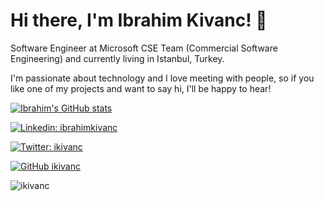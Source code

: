 # Hi there, I'm Ibrahim Kivanc! 👋

Software Engineer at Microsoft CSE Team (Commercial Software Engineering) and currently living in  Istanbul, Turkey.

I'm passionate about technology and I love meeting with people, so if you like one of my projects and want to say hi, I'll be happy to hear!

[![Ibrahim's GitHub stats](https://github-readme-stats.vercel.app/api?username=ikivanc&show_icons=true&count_private=true)](https://github.com/anuraghazra/github-readme-stats)

[![Linkedin: ibrahimkivanc](https://img.shields.io/badge/-ibrahimkivanc-blue?style=flat-square&logo=Linkedin&logoColor=white&link=https://www.linkedin.com/in/ibrahimkivanc)](https://www.linkedin.com/in/ibrahimkivanc)

[![Twitter: ikivanc](https://img.shields.io/badge/-ikivanc-blue?style=flat-square&logo=twitter&logoColor=white&link=https://www.twitter.com/ikivanc)](https://www.twitter.com/ikivanc)

[![GitHub ikivanc](https://img.shields.io/github/followers/ikivanc?label=follow&style=social)](https://github.com/ikivanc)

<img src="https://komarev.com/ghpvc/?username=ikivanc&label=Views&color=blue&style=plastic" alt="ikivanc" />
